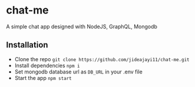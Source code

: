 # chat-me
A simple chat app designed with NodeJS, GraphQL, Mongodb

## Installation
* Clone the repo `git clone https://github.com/jideajayi11/chat-me.git`
* Install dependencies `npm i`
* Set mongodb database url as `DB_URL` in your .env file
* Start the app `npm start` 